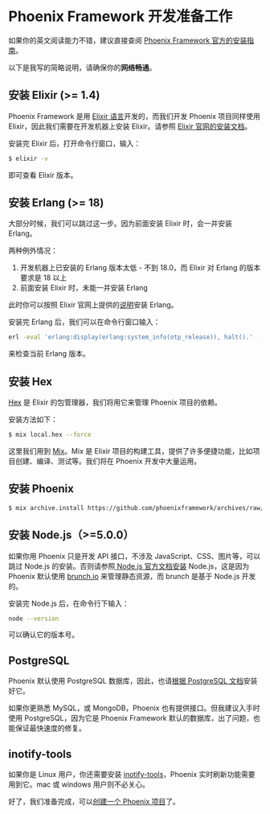 # Phoenix Framework 开发准备工作

如果你的英文阅读能力不错，建议直接查阅 [Phoenix Framework 官方的安装指南](https://hexdocs.pm/phoenix/installation.html)。

以下是我写的简略说明，请确保你的**网络畅通**。

## 安装 Elixir (>= 1.4)

Phoenix Framework 是用 [Elixir 语言](http://elixir-lang.org/)开发的，而我们开发 Phoenix 项目同样使用 Elixir，因此我们需要在开发机器上安装 Elixir。请参照 [Elixir 官网的安装文档](http://elixir-lang.org/install.html)。

安装完 Elixir 后，打开命令行窗口，输入：

```bash
$ elixir -v
```
即可查看 Elixir 版本。

## 安装 Erlang (>= 18)

大部分时候，我们可以跳过这一步。因为前面安装 Elixir 时，会一并安装 Erlang。

两种例外情况：

1. 开发机器上已安装的 Erlang 版本太低 - 不到 18.0，而 Elixir 对 Erlang 的版本要求是 18 以上
2. 前面安装 Elixir 时，未能一并安装 Erlang

此时你可以按照 Elixir 官网上提供的[说明](http://elixir-lang.org/install.html#installing-erlang)安装 Erlang。

安装完 Erlang 后，我们可以在命令行窗口输入：

```bash
erl -eval 'erlang:display(erlang:system_info(otp_release)), halt().'  -noshell
```
来检查当前 Erlang 版本。

## 安装 Hex

[Hex](https://hex.pm/) 是 Elixir 的包管理器，我们将用它来管理 Phoenix 项目的依赖。

安装方法如下：

```bash
$ mix local.hex --force
```
这里我们用到 [Mix](http://elixir-lang.org/docs/stable/mix/Mix.html)。Mix 是 Elixir 项目的构建工具，提供了许多便捷功能，比如项目创建、编译、测试等。我们将在 Phoenix 开发中大量运用。

## 安装 Phoenix

```bash
$ mix archive.install https://github.com/phoenixframework/archives/raw/master/phx_new.ez
```

## 安装 Node.js（>=5.0.0）

如果你用 Phoenix 只是开发 API 接口，不涉及 JavaScript、CSS、图片等，可以跳过 Node.js 的安装。否则请参照[ Node.js 官方文档安装](https://nodejs.org/en/download/) Node.js，这是因为 Phoenix 默认使用 [brunch.io](http://brunch.io/) 来管理静态资源，而 brunch 是基于 Node.js 开发的。

安装完 Node.js 后，在命令行下输入：

```bash
node --version
```
可以确认它的版本号。

## PostgreSQL

Phoenix 默认使用 PostgreSQL 数据库，因此，也请[根据 PostgreSQL 文档](https://wiki.postgresql.org/wiki/Detailed_installation_guides)安装好它。

如果你更熟悉 MySQL，或 MongoDB，Phoenix 也有提供接口。但我建议入手时使用 PostgreSQL，因为它是 Phoenix Framework 默认的数据库，出了问题，也能保证最快速度的修复。

## inotify-tools

如果你是 Linux 用户，你还需要安装 [inotify-tools](https://github.com/rvoicilas/inotify-tools/wiki)，Phoenix 实时刷新功能需要用到它。mac 或 windows 用户则不必关心。

好了，我们准备完成，可以[创建一个 Phoenix 项目](01-create-project.md)了。